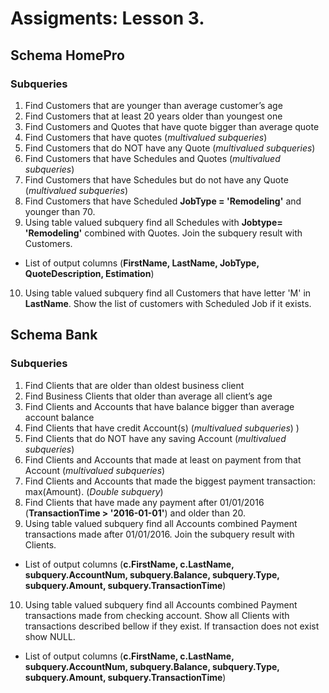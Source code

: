 # Assigments: Lesson 3.

## Schema HomePro

### Subqueries

1. Find Customers that are younger than average customer’s age
2. Find Customers that at least 20 years older than youngest one 
3. Find Customers and Quotes that have quote bigger than average quote 
4. Find Customers that have quotes (<i>multivalued subqueries</i>) 
5. Find Customers that do NOT have any Quote (<em>multivalued subqueries</em>) 
6. Find Customers that have Schedules and Quotes (<i>multivalued subqueries</i>) 
7. Find Customers that have Schedules but do not have any Quote (<i>multivalued subqueries</i>) 
8. Find Customers that have Scheduled <b>JobType = 'Remodeling'</b> and younger than 70. 
9. Using table valued subquery find all Schedules with <b>Jobtype= 'Remodeling'</b> combined with Quotes. Join the subquery result with Customers.
-	List of output columns (<b>FirstName, LastName, JobType, QuoteDescription, Estimation</b>)
10. Using table valued subquery find all Customers that have letter 'M' in <b>LastName</b>. Show the list of customers with Scheduled Job if it exists.

## Schema Bank 

### Subqueries

1. Find Clients that are older than oldest business client 
2. Find Business Clients that older than average all client’s age 
3. Find Clients and Accounts that have balance bigger than average account balance 
4. Find Clients that have credit Account(s) (<i>multivalued subqueries</i>) ) 
5. Find Clients that do NOT have any saving Account (<i>multivalued subqueries</i>)  
6. Find Clients and Accounts that made at least on payment from that Account (<i>multivalued subqueries</i>) 
7. Find Clients and Accounts that made the biggest payment transaction: max(Amount). (<i>Double subquery</i>) 
8. Find Clients that have made any payment after 01/01/2016 (<b>TransactionTime > '2016-01-01'</b>) and older than 20. 
9. Using table valued subquery find all Accounts combined Payment transactions made after 01/01/2016. Join the subquery result with Clients.
-	List of output columns (<b>c.FirstName, c.LastName, subquery.AccountNum, subquery.Balance, subquery.Type, subquery.Amount, subquery.TransactionTime</b>) 
10. Using table valued subquery find all Accounts combined Payment transactions made from checking account. Show all Clients with transactions described bellow if they exist. If transaction does not exist show NULL.
- List of output columns (<b>c.FirstName, c.LastName, subquery.AccountNum, subquery.Balance, subquery.Type, subquery.Amount, subquery.TransactionTime</b>)